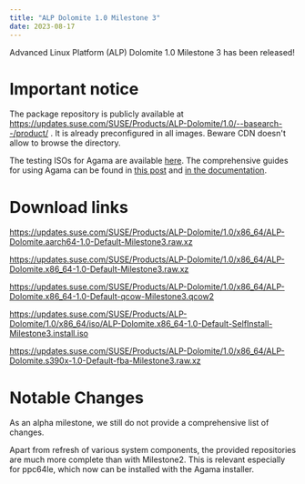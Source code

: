 ```yaml
---
title: "ALP Dolomite 1.0 Milestone 3"
date: 2023-08-17
---
```

Advanced Linux Platform (ALP) Dolomite 1.0 Milestone 3 has been released!

# Important notice

The package repository is publicly available at https://updates.suse.com/SUSE/Products/ALP-Dolomite/1.0/--basearch--/product/ . It is already preconfigured in all images. Beware CDN doesn't allow to browse the directory.

The testing ISOs for Agama are available [here](https://download.opensuse.org/repositories/systemsmanagement:/Agama:/Devel/images/iso/). The comprehensive guides for using Agama can be found in [this post](https://yast-branch-dinstaller09.surge.sh/blog/2023-08-03/agama3) and [in the documentation](https://documentation.suse.com/alp/dolomite/html/alp-dolomite/concept-alp-deployment.html).

# Download links

https://updates.suse.com/SUSE/Products/ALP-Dolomite/1.0/x86_64/ALP-Dolomite.aarch64-1.0-Default-Milestone3.raw.xz

https://updates.suse.com/SUSE/Products/ALP-Dolomite/1.0/x86_64/ALP-Dolomite.x86_64-1.0-Default-Milestone3.raw.xz

https://updates.suse.com/SUSE/Products/ALP-Dolomite/1.0/x86_64/ALP-Dolomite.x86_64-1.0-Default-qcow-Milestone3.qcow2

https://updates.suse.com/SUSE/Products/ALP-Dolomite/1.0/x86_64/iso/ALP-Dolomite.x86_64-1.0-Default-SelfInstall-Milestone3.install.iso

https://updates.suse.com/SUSE/Products/ALP-Dolomite/1.0/x86_64/ALP-Dolomite.s390x-1.0-Default-fba-Milestone3.raw.xz

# Notable Changes

As an alpha milestone, we still do not provide a comprehensive list of changes.

Apart from refresh of various system components, the provided repositories are much more complete than with Milestone2. This is relevant especially for ppc64le, which now can be installed with the Agama installer.
